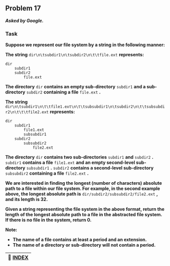 ## Problem 17
***Asked by Google.***
### Task
**Suppose we represent our file system by a string in the following manner:**

**The string** `dir\n\tsubdir1\n\tsubdir2\n\t\tfile.ext` **represents:**
```
dir
    subdir1
    subdir2
        file.ext
```
**The directory** `dir` **contains an empty sub-directory** `subdir1` **and a sub-directory** `subdir2` **containing a file** `file.ext` **.**

**The string** `dir\n\tsubdir1\n\t\tfile1.ext\n\t\tsubsubdir1\n\tsubdir2\n\t\tsubsubdir2\n\t\t\tfile2.ext` **represents:**
```
dir
    subdir1
        file1.ext
        subsubdir1
    subdir2
        subsubdir2
            file2.ext
```            
**The directory** `dir` **contains two sub-directories** `subdir1` **and** `subdir2` **.** `subdir1` **contains a file** `file1.ext` **and an empty second-level sub-directory** `subsubdir1` **.** `subdir2` **contains a second-level sub-directory** `subsubdir2` **containing a file** `file2.ext` **.**

**We are interested in finding the longest (number of characters) absolute path to a file within our file system. For example, in the second example above, the longest absolute path is** `dir/subdir2/subsubdir2/file2.ext` **, and its length is 32.**

**Given a string representing the file system in the above format, return the length of the longest absolute path to a file in the abstracted file system. If there is no file in the system, return 0.**

**Note:**
- **The name of a file contains at least a period and an extension.**
- **The name of a directory or sub-directory will not contain a period.**

|**:file_folder: [INDEX](https://github.com/theInvincible/Daily-Coding-Problem/blob/master/Collection/INDEX.md)**|
|----------------------------------------------------------------------------------------------------------------|
